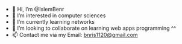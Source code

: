 - 👋 Hi, I’m @IslemBenr
- 👀 I’m interested in computer sciences 
- 🌱 I’m currently learning networks
- 💞️ I’m looking to collaborate on learning web apps programming ^^
- 📫 Contact me via my Email: bnris1120@gmail.com

<!---
IslemBenr/IslemBenr is a ✨ special ✨ repository because its `README.md` (this file) appears on your GitHub profile.
You can click the Preview link to take a look at your changes.
--->
